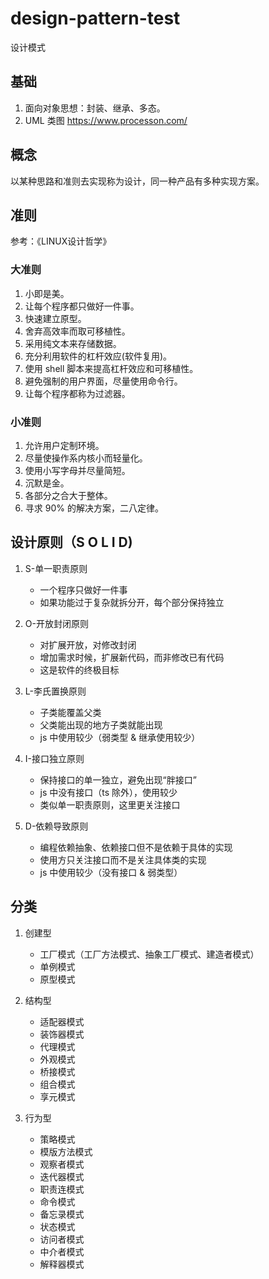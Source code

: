 # design-pattern-test

设计模式

## 基础

1. 面向对象思想：封装、继承、多态。
2. UML 类图 https://www.processon.com/

## 概念

以某种思路和准则去实现称为设计，同一种产品有多种实现方案。

## 准则

参考：《LINUX设计哲学》

### 大准则

1. 小即是美。
2. 让每个程序都只做好一件事。
3. 快速建立原型。
4. 舍弃高效率而取可移植性。
5. 采用纯文本来存储数据。
6. 充分利用软件的杠杆效应(软件复用)。
7. 使用 shell 脚本来提高杠杆效应和可移植性。
8. 避免强制的用户界面，尽量使用命令行。
9. 让每个程序都称为过滤器。

### 小准则

1. 允许用户定制环境。
2. 尽量使操作系内核小而轻量化。
3. 使用小写字母并尽量简短。
4. 沉默是金。
5. 各部分之合大于整体。
6. 寻求 90% 的解决方案，二八定律。

## 设计原则（S O L I D)

1. S-单一职责原则
    * 一个程序只做好一件事
    * 如果功能过于复杂就拆分开，每个部分保持独立
    
2. O-开放封闭原则
   * 对扩展开放，对修改封闭
   * 增加需求时候，扩展新代码，而非修改已有代码
   * 这是软件的终极目标
  
3. L-李氏置换原则
   * 子类能覆盖父类
   * 父类能出现的地方子类就能出现
   * js 中使用较少（弱类型 & 继承使用较少）
  
4. I-接口独立原则
   * 保持接口的单一独立，避免出现“胖接口”
   * js 中没有接口（ts 除外），使用较少
   * 类似单一职责原则，这里更关注接口

5. D-依赖导致原则
   * 编程依赖抽象、依赖接口但不是依赖于具体的实现
   * 使用方只关注接口而不是关注具体类的实现
   * js 中使用较少（没有接口 & 弱类型）
   
## 分类

1. 创建型
   * 工厂模式（工厂方法模式、抽象工厂模式、建造者模式）
   * 单例模式
   * 原型模式  
   
2. 结构型
   * 适配器模式
   * 装饰器模式
   * 代理模式
   * 外观模式
   * 桥接模式
   * 组合模式
   * 享元模式

3. 行为型
   * 策略模式
   * 模版方法模式
   * 观察者模式
   * 迭代器模式
   * 职责连模式
   * 命令模式
   * 备忘录模式
   * 状态模式
   * 访问者模式
   * 中介者模式
   * 解释器模式
  
